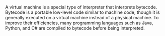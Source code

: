 A virtual machine is a special type of interpreter that interprets bytecode. Bytecode is a portable low-level code similar to machine code, though it is generally executed on a virtual machine instead of a physical machine. To improve their efficiencies, many programming languages such as Java, Python, and C# are compiled to bytecode before being interpreted.